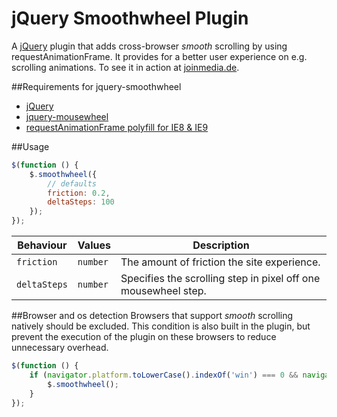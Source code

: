 jQuery Smoothwheel Plugin
=========================
A [jQuery](http://jquery.com/) plugin that adds cross-browser *smooth* scrolling by using requestAnimationFrame. It provides for a better user experience on e.g. scrolling animations. To see it in action at [joinmedia.de](http://joinmedia.de).

##Requirements for jquery-smoothwheel

- [jQuery](https://github.com/jquery/jquery)
- [jquery-mousewheel](https://github.com/brandonaaron/jquery-mousewheel/)
- [requestAnimationFrame polyfill for IE8 & IE9](https://gist.github.com/paulirish/1579671)

##Usage
```js
$(function () {
    $.smoothwheel({
        // defaults
        friction: 0.2,
        deltaSteps: 100
    });
});
```

| Behaviour           | Values              | Description                                                                                                                                          |
| ------------------- | ------------------- | ---------------------------------------------------------------------------------------------------------------------------------------------------- |
| `friction`     | `number`  | The amount of friction the site experience. |
| `deltaSteps` | `number`   | Specifies the scrolling step in pixel off one mousewheel step.|


##Browser and os detection
Browsers that support *smooth* scrolling natively should be excluded. This condition is also built in the plugin, but prevent the execution of the plugin on these browsers to reduce unnecessary overhead.
```js
$(function () {
    if (navigator.platform.toLowerCase().indexOf('win') === 0 && navigator.userAgent.toLowerCase().indexOf('firefox') === -1) {
        $.smoothwheel();
    }
});
```